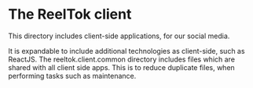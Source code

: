 # The ReelTok client

This directory includes client-side applications, for our social media.

It is expandable to include additional technologies as client-side, such as ReactJS.
The reeltok.client.common directory includes files which are shared with all client side apps.
This is to reduce duplicate files, when performing tasks such as maintenance.

